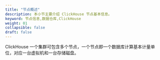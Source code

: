 ```yaml
---
title: "节点概述"
description: 本小节主要介绍 ClickHouse 节点基本信息。 
keyword: 节点信息,数据仓库,ClickHouse
weight: 01
collapsible: false
draft: false
---
```



ClickHouse 一个集群可包含多个节点，一个节点即一个数据库计算基本计量单位，对应一台虚拟机和一台存储磁盘。
